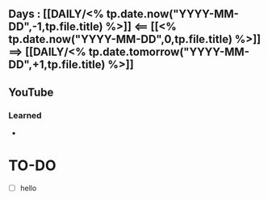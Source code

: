 ## Days : [[DAILY/<% tp.date.now("YYYY-MM-DD",-1,tp.file.title) %>]]  <== [[<% tp.date.now("YYYY-MM-DD",0,tp.file.title) %>]]  ==> [[DAILY/<% tp.date.tomorrow("YYYY-MM-DD",+1,tp.file.title) %>]]



## YouTube







### Learned
- 





# TO-DO

- [ ] hello





